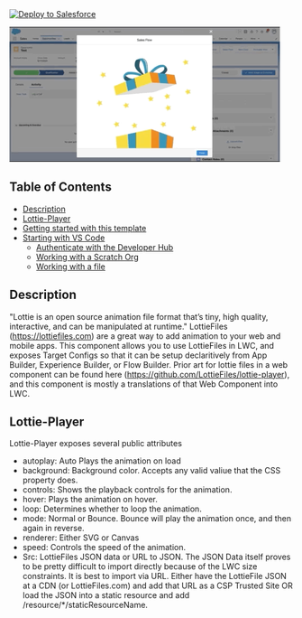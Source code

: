 <a href="https://githubsfdeploy.herokuapp.com?owner=madmax983&repo=lottie-lwc&ref=main">
  <img alt="Deploy to Salesforce"
       src="https://raw.githubusercontent.com/afawcett/githubsfdeploy/master/deploy.png">
</a>

![gif of lottie-player](/assets/present.gif "Lottie Player Gif")
## Table of Contents

-   [Description](#description)
-   [Lottie-Player](#lottie-player)
-   [Getting started with this template](#getting-started-with-this-template)
-   [Starting with VS Code](#starting-with-vs-code)
    -   [Authenticate with the Developer Hub](#authenticate-with-the-developer-hub)
    -   [Working with a Scratch Org](#working-with-a-scratch-org)
    -   [Working with a file](#working-with-a-file)

## Description

"Lottie is an open source animation file format that’s tiny, high quality, interactive, and can be manipulated at runtime." LottieFiles (https://lottiefiles.com) are a great way to add animation to your web and mobile apps. This component allows you to use LottieFiles in LWC, and exposes Target Configs so that it can be setup declaritively from App Builder, Experience Builder, or Flow Builder. Prior art for lottie files in a web component can be found here (https://github.com/LottieFiles/lottie-player), and this component is mostly a translations of that Web Component into LWC.
## Lottie-Player

Lottie-Player exposes several public attributes

- autoplay: Auto Plays the animation on load
- background: Background color. Accepts any valid valiue that the CSS property does.
- controls: Shows the playback controls for the animation.
- hover: Plays the animation on hover.
- loop: Determines whether to loop the animation.
- mode: Normal or Bounce. Bounce will play the animation once, and then again in reverse.
- renderer: Either SVG or Canvas
- speed: Controls the speed of the animation.
- Src: LottieFiles JSON data or URL to JSON. The JSON Data itself proves to be pretty difficult to import directly because of the LWC size constraints. It is best to import via URL. Either have the LottieFile JSON at a CDN (or LottieFiles.com) and add that URL as a CSP Trusted Site OR load the JSON into a static resource and add /resource/*/staticResourceName.

